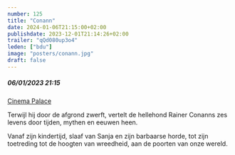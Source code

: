 ```yaml
---
number: 125
title: "Conann"
date: 2024-01-06T21:15:00+02:00
publishdate: 2023-12-01T21:14:26+02:00
trailer: "qQd080up3o4"
leden: ["bdu"]
image: "posters/conann.jpg"
draft: false
---
```


##### 06/01/2023 21:15

[Cinema Palace](https://cinema-palace.be/nl/film/conann)

Terwijl hij door de afgrond zwerft, vertelt de hellehond Rainer Conanns zes
levens door tijden, mythen en eeuwen heen.
<!--more-->
Vanaf zijn kindertijd, slaaf van Sanja en zijn barbaarse horde, tot zijn
toetreding tot de hoogten van wreedheid, aan de poorten van onze wereld.
